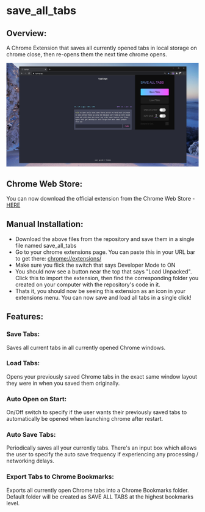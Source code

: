 # save_all_tabs

## Overview:

A Chrome Extension that saves all currently opened tabs in local storage on chrome close, then re-opens them the next time chrome opens.

![save all tabs](images/save_all_tabs_example.png)

## Chrome Web Store:

You can now download the official extension from the Chrome Web Store - [HERE](https://chrome.google.com/webstore/detail/save-all-tabs/nflekaoakegjcogmjhnfdfijhmhmneim)

## Manual Installation:

-   Download the above files from the repository and save them in a single file named save_all_tabs
-   Go to your chrome extensions page. You can paste this in your URL bar to get there: [chrome://extensions/](chrome://extensions/)
-   Make sure you flick the switch that says Developer Mode to ON
-   You should now see a button near the top that says "Load Unpacked". Click this to import the extension, then find the corresponding folder you created on your computer with the repository's code in it.
-   Thats it, you should now be seeing this extension as an icon in your extensions menu. You can now save and load all tabs in a single click!

## Features:

### Save Tabs:

Saves all current tabs in all currently opened Chrome windows.

### Load Tabs:

Opens your previously saved Chrome tabs in the exact same window layout they were in when you saved them originally.

### Auto Open on Start:

On/Off switch to specify if the user wants their previously saved tabs to automatically be opened when launching chrome after restart.

### Auto Save Tabs:

Periodically saves all your currently tabs. There's an input box which allows the user to specify the auto save frequency if experiencing any processing / networking delays.

### Export Tabs to Chrome Bookmarks:

Exports all currently open Chrome tabs into a Chrome Bookmarks folder. Default folder will be created as SAVE ALL TABS at the highest bookmarks level.
